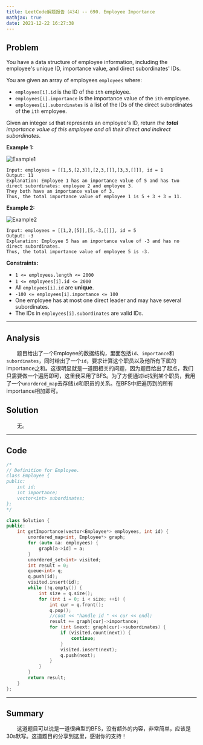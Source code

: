 ```yaml
---
title: LeetCode解题报告（434）-- 690. Employee Importance
mathjax: true
date: 2021-12-22 16:27:38
---
```


## Problem

You have a data structure of employee information, including the employee's unique ID, importance value, and direct subordinates' IDs.

You are given an array of employees `employees` where:

- `employees[i].id` is the ID of the `ith` employee.
- `employees[i].importance` is the importance value of the `ith` employee.
- `employees[i].subordinates` is a list of the IDs of the direct subordinates of the `ith` employee.

Given an integer `id` that represents an employee's ID, return *the **total** importance value of this employee and all their direct and indirect subordinates*.

<!-- more -->

**Example 1:**

![Example1](https://assets.leetcode.com/uploads/2021/05/31/emp1-tree.jpg)

```
Input: employees = [[1,5,[2,3]],[2,3,[]],[3,3,[]]], id = 1
Output: 11
Explanation: Employee 1 has an importance value of 5 and has two direct subordinates: employee 2 and employee 3.
They both have an importance value of 3.
Thus, the total importance value of employee 1 is 5 + 3 + 3 = 11.
```

**Example 2:**

![Example2](https://assets.leetcode.com/uploads/2021/05/31/emp2-tree.jpg)

```
Input: employees = [[1,2,[5]],[5,-3,[]]], id = 5
Output: -3
Explanation: Employee 5 has an importance value of -3 and has no direct subordinates.
Thus, the total importance value of employee 5 is -3.
```

**Constraints:**

- `1 <= employees.length <= 2000`
- `1 <= employees[i].id <= 2000`
- All `employees[i].id` are **unique**.
- `-100 <= employees[i].importance <= 100`
- One employee has at most one direct leader and may have several subordinates.
- The IDs in `employees[i].subordinates` are valid IDs.

------

## Analysis

&emsp;&emsp;题目给出了一个Employee的数据结构，里面包括`id`、`importance`和`subordinates`，同时给出了一个`id`，要求计算这个职员以及他所有下属的importance之和。这很明显就是一道图相关的问题，因为题目给出了起点，我们只需要做一个遍历即可，这里我采用了BFS。为了方便通过id找到某个职员，我用了一个`unordered_map`去存储`id`和职员的关系。在BFS中把遍历到的所有importance相加即可。

## Solution

&emsp;&emsp;无。

------

## Code

```c++
/*
// Definition for Employee.
class Employee {
public:
    int id;
    int importance;
    vector<int> subordinates;
};
*/

class Solution {
public:
    int getImportance(vector<Employee*> employees, int id) {
        unordered_map<int, Employee*> graph;
        for (auto &a: employees) {
            graph[a->id] = a;
        }
        unordered_set<int> visited;
        int result = 0;
        queue<int> q;
        q.push(id);
        visited.insert(id);
        while (!q.empty()) {
            int size = q.size();
            for (int i = 0; i < size; ++i) {
                int cur = q.front();
                q.pop();
                //cout << "handle id " << cur << endl;
                result += graph[cur]->importance;
                for (int &next: graph[cur]->subordinates) {
                    if (visited.count(next)) {
                        continue;
                    }
                    visited.insert(next);
                    q.push(next);
                }
            }
        }
        return result;
    }
};
```

------

## Summary

&emsp;&emsp;这道题目可以说是一道很典型的BFS，没有额外的内容，非常简单，应该是30s默写。这道题目的分享到这里，感谢你的支持！
